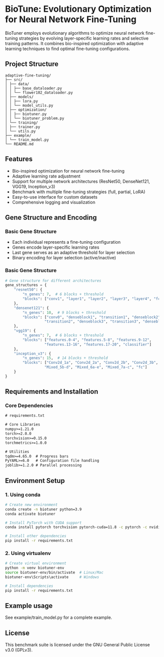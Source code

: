 # BioTune: Evolutionary Optimization for Neural Network Fine-Tuning

BioTuner employs evolutionary algorithms to optimize neural network fine-tuning strategies by evolving layer-specific learning rates and selective training patterns. It combines bio-inspired optimization with adaptive learning techniques to find optimal fine-tuning configurations.

## Project Structure
```
adaptive-fine-tuning/
├── src/
│ ├── data/
│ │ ├── base_dataloader.py
│ │ └── flower102_dataloader.py
│ ├── models/
│ │ ├── lora.py
│ │ └── model_utils.py
│ ├── optimization/
│ │ ├── biotuner.py
│ │ └── biotuner_problem.py
│ └── training/
│ ├── trainer.py
│ └── utils.py
├── example/
│ └── train_model.py
└── README.md
```
## Features
-  Bio-inspired optimization for neural network fine-tuning
- Adaptive learning rate adjustment
- Support for multiple network architectures (ResNet50, DenseNet121, VGG19, Inception_v3)
- Benchmark with multiple fine-tuning strategies (full, partial, LoRA)
- Easy-to-use interface for custom datasets
- Comprehensive logging and visualization

## Gene Structure and Encoding

### Basic Gene Structure
  - Each individual represents a fine-tuning configuration
  - Genes encode layer-specific learning rates
  - Last gene serves as an adaptive threshold for layer selection
  - Binary encoding for layer selection (active/inactive)

### Basic Gene Structure
```python
# Gene structure for different architectures
gene_structures = {
    "resnet50": {
        "n_genes": 7,  # 6 blocks + threshold
        "blocks": ["conv1", "layer1", "layer2", "layer3", "layer4", "fc"]
    },
    "densenet121": {
        "n_genes": 10,  # 9 blocks + threshold
        "blocks": ["conv0", "denseblock1", "transition1", "denseblock2", 
                  "transition2", "denseblock3", "transition3", "denseblock4", "classifier"]
    },
    "vgg19": {
        "n_genes": 7,  # 6 blocks + threshold
        "blocks": ["features.0-4", "features.5-8", "features.9-12", 
                  "features.13-16", "features.17-20", "classifier"]
    },
    "inception_v3": {
        "n_genes": 15,  # 14 blocks + threshold
        "blocks": ["Conv2d_1a", "Conv2d_2a", "Conv2d_2b", "Conv2d_3b", "Conv2d_4a",
                  "Mixed_5b-d", "Mixed_6a-e", "Mixed_7a-c", "fc"]
    }
}
```

## Requirements and Installation

### Core Dependencies
```txt
# requirements.txt

# Core Libraries
numpy>=1.21.0
torch>=2.0.0
torchvision>=0.15.0
torchmetrics>=1.0.0

# Utilities
tqdm>=4.65.0  # Progress bars
PyYAML>=6.0   # Configuration file handling
joblib>=1.2.0 # Parallel processing
```

## Environment Setup

### 1. Using conda
```bash
# Create new environment
conda create -n biotuner python=3.9
conda activate biotuner

# Install PyTorch with CUDA support
conda install pytorch torchvision pytorch-cuda=11.8 -c pytorch -c nvidia

# Install other dependencies
pip install -r requirements.txt
```

### 2. Using virtualenv
```bash
# Create virtual environment
python -m venv biotuner-env
source biotuner-env/bin/activate  # Linux/Mac
biotuner-env\Scripts\activate     # Windows

# Install dependencies
pip install -r requirements.txt
```

## Example usage

See example/train_model.py for a complete example.

## License

This benchmark suite is licensed under the GNU General Public License v3.0 (GPLv3).



